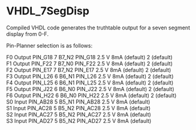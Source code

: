 # VHDL_7SegDisp

Compiled VHDL code generates the truthtable output for a seven segment display from 0-F.

Pin-Planner selection is as follows:

F0		Output	PIN_G18	7	B7_N2	PIN_G18	2.5 V		8mA (default)	2 (default)		
F1		Output	PIN_F22	7	B7_N0	PIN_F22	2.5 V		8mA (default)	2 (default)		
F2		Output	PIN_E17	7	B7_N2	PIN_E17	2.5 V		8mA (default)	2 (default)		
F3		Output	PIN_L26	6	B6_N1	PIN_L26	2.5 V		8mA (default)	2 (default)		
F4		Output	PIN_L25	6	B6_N1	PIN_L25	2.5 V		8mA (default)	2 (default)		
F5		Output	PIN_J22	6	B6_N0	PIN_J22	2.5 V		8mA (default)	2 (default)		
F6		Output	PIN_H22	6	B6_N0	PIN_H22	2.5 V		8mA (default)	2 (default)		
S0		Input	PIN_AB28	5	B5_N1	PIN_AB28	2.5 V		8mA (default)			
S1		Input	PIN_AC28	5	B5_N2	PIN_AC28	2.5 V		8mA (default)			
S2		Input	PIN_AC27	5	B5_N2	PIN_AC27	2.5 V		8mA (default)			
S3		Input	PIN_AD27	5	B5_N2	PIN_AD27	2.5 V		8mA (default)			
										
